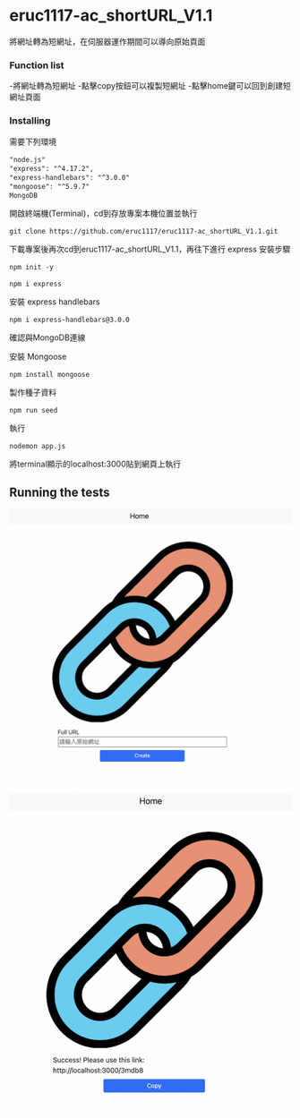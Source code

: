# eruc1117-ac_shortURL_V1.1

將網址轉為短網址，在伺服器運作期間可以導向原始頁面

### Function list
-將網址轉為短網址
-點擊copy按鈕可以複製短網址
-點擊home鍵可以回到創建短網址頁面

### Installing
需要下列環境

```
"node.js"
"express": "^4.17.2",
"express-handlebars": "^3.0.0"
"mongoose": "^5.9.7"
MongoDB
```
開啟終端機(Terminal)，cd到存放專案本機位置並執行
```
git clone https://github.com/eruc1117/eruc1117-ac_shortURL_V1.1.git
```
下載專案後再次cd到eruc1117-ac_shortURL_V1.1，再往下進行
express 安裝步驟
```
npm init -y
```
```
npm i express
```
安裝 express handlebars
```
npm i express-handlebars@3.0.0 
```
確認與MongoDB連線

安裝 Mongoose
```
npm install mongoose
```
製作種子資料
```
npm run seed
```
執行
```
nodemon app.js
```
將terminal顯示的localhost:3000貼到網頁上執行

## Running the tests
![image](home_page.png)
![image](create_end.png)


